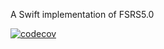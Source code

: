 A Swift implementation of FSRS5.0

[![codecov](https://codecov.io/gh/open-spaced-repetition/swift-fsrs/graph/badge.svg?token=K2C0Z5PFEH)](https://codecov.io/gh/open-spaced-repetition/swift-fsrs)
